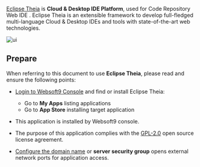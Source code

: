 [Eclipse Theia](https://theia-ide.org/) is **Cloud & Desktop IDE Platform**, used for Code Repository Web IDE . Eclipse Theia is an extensible framework to develop full-fledged multi-language Cloud & Desktop IDEs and tools with state-of-the-art web technologies.


![ui](https://libs.websoft9.com/Websoft9/DocsPicture/zh/theia/theia-gui-websoft9.jpg)


## Prepare

When referring to this document to use **Eclipse Theia**, please read and ensure the following points:

- [Login to Websoft9 Console](./login-console) and find or install Eclipse Theia:
  - Go to **My Apps** listing applications 
  - Go to **App Store** installing target application

- This application is installed by Websoft9 console.


- The purpose of this application complies with the [GPL-2.0](https://opensource.org/licenses/GPL-2.0) open source license agreement.


- [Configure the domain name](./domain-set) or **server security group** opens external network ports for application access.